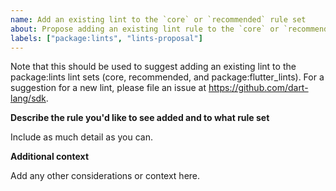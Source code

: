 ```yaml
---
name: Add an existing lint to the `core` or `recommended` rule set
about: Propose adding an existing lint rule to the `core` or `recommended` rule set.
labels: ["package:lints", "lints-proposal"]
---
```


Note that this should be used to suggest adding an existing lint to the
package:lints lint sets (core, recommended, and package:flutter_lints). For a
suggestion for a new lint, please file an issue at
https://github.com/dart-lang/sdk.

**Describe the rule you'd like to see added and to what rule set**

Include as much detail as you can. 

**Additional context**

Add any other considerations or context here.
